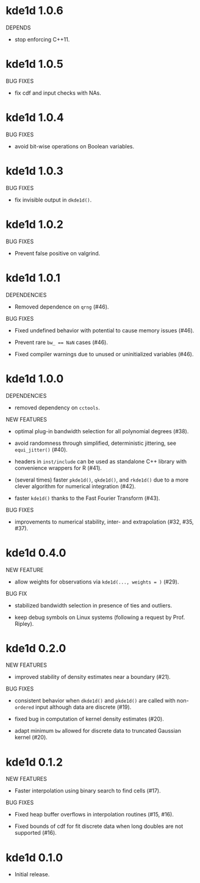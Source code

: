 # kde1d 1.0.6

DEPENDS

  * stop enforcing C++11.
  
# kde1d 1.0.5

BUG FIXES

  * fix cdf and input checks with NAs.

  
# kde1d 1.0.4

BUG FIXES

  * avoid bit-wise operations on Boolean variables.
  

# kde1d 1.0.3

BUG FIXES

  * fix invisible output in `dkde1d()`.
  

# kde1d 1.0.2

BUG FIXES

  * Prevent false positive on valgrind.


# kde1d 1.0.1

DEPENDENCIES

  * Removed dependence on `qrng` (#46).

BUG FIXES

  * Fixed undefined behavior with potential to cause memory issues (#46).
  
  * Prevent rare `bw_ == NaN` cases (#46).
  
  * Fixed compiler warnings due to unused or uninitialized variables (#46).


# kde1d 1.0.0

DEPENDENCIES

  * removed dependency on `cctools`.

NEW FEATURES

  * optimal plug-in bandwidth selection for all polynomial degrees (#38).
  
  * avoid randomness through simplified, deterministic jittering, see 
    `equi_jitter()` (#40).
  
  * headers in `inst/include` can be used as standalone C++ library with 
    convenience wrappers for R (#41).
    
  * (several times) faster `pkde1d()`, `qkde1d()`, and `rkde1d()` due to
    a more clever algorithm for numerical integration (#42).
    
  * faster `kde1d()` thanks to the Fast Fourier Transform (#43).
  
BUG FIXES

  * improvements to numerical stability, inter- and extrapolation (#32, #35, 
  #37).


# kde1d 0.4.0

NEW FEATURE

  * allow weights for observations via `kde1d(..., weights = )` (#29).

BUG FIX

  * stabilized bandwidth selection in presence of ties and outliers.

  * keep debug symbols on Linux systems (following a request by Prof. Ripley).


# kde1d 0.2.0

NEW FEATURES

  * improved stability of density estimates near a boundary (#21).

BUG FIXES

  * consistent behavior when `dkde1d()` and `pkde1d()` are called with 
    non-`ordered` input although data are discrete (#19).
  
  * fixed bug in computation of kernel density estimates (#20).
  
  * adapt minimum `bw` allowed for discrete data to truncated Gaussian kernel 
    (#20).


# kde1d 0.1.2

NEW FEATURES

  * Faster interpolation using binary search to find cells (#17).

BUG FIXES

  * Fixed heap buffer overflows in interpolation routines (#15, #16).
  
  * Fixed bounds of cdf for fit discrete data when long doubles are not 
    supported (#16).


# kde1d 0.1.0

* Initial release.
